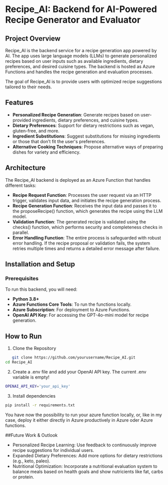 # Recipe_AI: Backend for AI-Powered Recipe Generator and Evaluator

## Project Overview
Recipe_AI is the backend service for a recipe generation app powered by AI. The app uses large language models (LLMs) to generate personalized recipes based on user inputs such as available ingredients, dietary preferences, and desired cuisine types. The backend is hosted as Azure Functions and handles the recipe generation and evaluation processes.

The goal of Recipe_AI is to provide users with optimized recipe suggestions tailored to their needs.

## Features
- **Personalized Recipe Generation**: Generate recipes based on user-provided ingredients, dietary preferences, and cuisine types.
- **Dietary Preferences**: Support for dietary restrictions such as vegan, gluten-free, and more.
- **Ingredient Substitutions**: Suggest substitutions for missing ingredients or those that don’t fit the user's preferences.
- **Alternative Cooking Techniques**: Propose alternative ways of preparing dishes for variety and efficiency.

## Architecture
The Recipe_AI backend is deployed as an Azure Function that handles different tasks:
- **Recipe Request Function**: Processes the user request via an HTTP trigger, validates input data, and initiates the recipe generation process.
- **Recipe Generation Function**: Receives the input data and passes it to the proposeRecipe() function, which generates the recipe using the LLM model.
- **Validation Function**: The generated recipe is validated using the checks() function, which performs security and completeness checks in parallel.
- **Error Handling Function**: The entire process is safeguarded with robust error handling. If the recipe proposal or validation fails, the system retries multiple times and returns a detailed error message after failure.

## Installation and Setup

### Prerequisites
To run this backend, you will need:
- **Python 3.8+**
- **Azure Functions Core Tools**: To run the functions locally.
- **Azure Subscription**: For deployment to Azure Functions.
- **OpenAI API Key**: For accessing the GPT-4o-mini model for recipe generation.

## How to Run
1. Clone the Repository
```bash
   git clone https://github.com/yourusername/Recipe_AI.git
cd Recipe_AI
```
2. Create a .env file and add your OpenAI API key. The current .env variable is empty!
```bash
OPENAI_API_KEY='your_api_key'
```
3. Install dependencies
```bash
pip install -r requirements.txt
```

You have now the possibility to run your azure function locally, or, like in my case, deploy it either directly in Azure productively in Azure oder Azure functions.


##Future Work & Outlook

- Personalized Recipe Learning: Use feedback to continuously improve recipe suggestions for individual users.
- Expanded Dietary Preferences: Add more options for dietary restrictions (e.g., keto, paleo).
- Nutritional Optimization: Incorporate a nutritional evaluation system to balance meals based on health goals and show nutricients like fat, carbs or protein.

